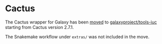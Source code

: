 # Cactus

The Cactus wrapper for Galaxy has been
[moved](https://github.com/galaxyproject/tools-iuc/pull/5741) to
[galaxyproject/tools-iuc](https://github.com/galaxyproject/tools-iuc/tree/main/tools/cactus)
starting from Cactus version 2.7.1.

The Snakemake workflow under `extras/` was not included in the move.
